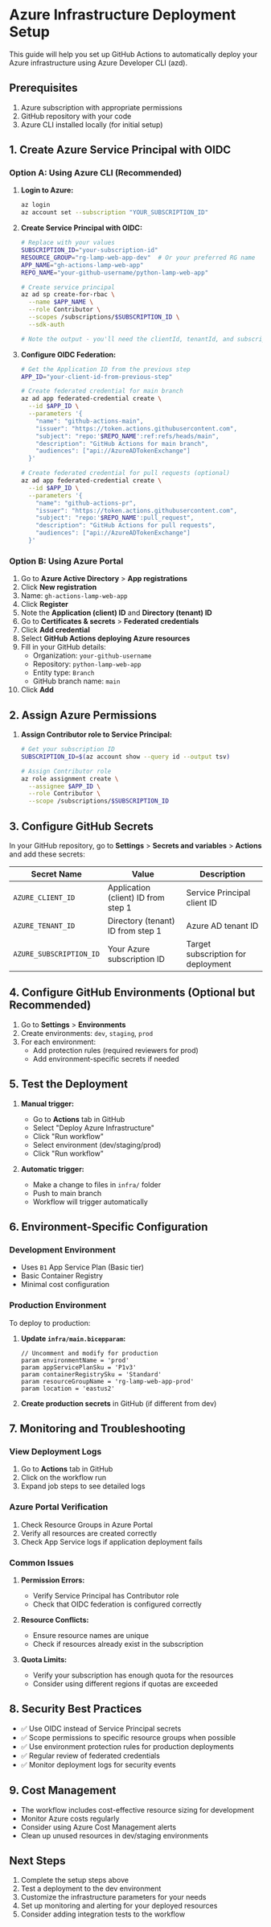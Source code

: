 # Azure Infrastructure Deployment Setup

This guide will help you set up GitHub Actions to automatically deploy your Azure infrastructure using Azure Developer CLI (azd).

## Prerequisites

1. Azure subscription with appropriate permissions
2. GitHub repository with your code
3. Azure CLI installed locally (for initial setup)

## 1. Create Azure Service Principal with OIDC

### Option A: Using Azure CLI (Recommended)

1. **Login to Azure:**

   ```bash
   az login
   az account set --subscription "YOUR_SUBSCRIPTION_ID"
   ```

2. **Create Service Principal with OIDC:**

   ```bash
   # Replace with your values
   SUBSCRIPTION_ID="your-subscription-id"
   RESOURCE_GROUP="rg-lamp-web-app-dev"  # Or your preferred RG name
   APP_NAME="gh-actions-lamp-web-app"
   REPO_NAME="your-github-username/python-lamp-web-app"

   # Create service principal
   az ad sp create-for-rbac \
     --name $APP_NAME \
     --role Contributor \
     --scopes /subscriptions/$SUBSCRIPTION_ID \
     --sdk-auth

   # Note the output - you'll need the clientId, tenantId, and subscriptionId
   ```

3. **Configure OIDC Federation:**

   ```bash
   # Get the Application ID from the previous step
   APP_ID="your-client-id-from-previous-step"

   # Create federated credential for main branch
   az ad app federated-credential create \
     --id $APP_ID \
     --parameters '{
       "name": "github-actions-main",
       "issuer": "https://token.actions.githubusercontent.com",
       "subject": "repo:'$REPO_NAME':ref:refs/heads/main",
       "description": "GitHub Actions for main branch",
       "audiences": ["api://AzureADTokenExchange"]
     }'

   # Create federated credential for pull requests (optional)
   az ad app federated-credential create \
     --id $APP_ID \
     --parameters '{
       "name": "github-actions-pr",
       "issuer": "https://token.actions.githubusercontent.com",
       "subject": "repo:'$REPO_NAME':pull_request",
       "description": "GitHub Actions for pull requests",
       "audiences": ["api://AzureADTokenExchange"]
     }'
   ```

### Option B: Using Azure Portal

1. Go to **Azure Active Directory** > **App registrations**
2. Click **New registration**
3. Name: `gh-actions-lamp-web-app`
4. Click **Register**
5. Note the **Application (client) ID** and **Directory (tenant) ID**
6. Go to **Certificates & secrets** > **Federated credentials**
7. Click **Add credential**
8. Select **GitHub Actions deploying Azure resources**
9. Fill in your GitHub details:
   - Organization: `your-github-username`
   - Repository: `python-lamp-web-app`
   - Entity type: `Branch`
   - GitHub branch name: `main`
10. Click **Add**

## 2. Assign Azure Permissions

1. **Assign Contributor role to Service Principal:**

   ```bash
   # Get your subscription ID
   SUBSCRIPTION_ID=$(az account show --query id --output tsv)

   # Assign Contributor role
   az role assignment create \
     --assignee $APP_ID \
     --role Contributor \
     --scope /subscriptions/$SUBSCRIPTION_ID
   ```

## 3. Configure GitHub Secrets

In your GitHub repository, go to **Settings** > **Secrets and variables** > **Actions** and add these secrets:

| Secret Name             | Value                               | Description                        |
| ----------------------- | ----------------------------------- | ---------------------------------- |
| `AZURE_CLIENT_ID`       | Application (client) ID from step 1 | Service Principal client ID        |
| `AZURE_TENANT_ID`       | Directory (tenant) ID from step 1   | Azure AD tenant ID                 |
| `AZURE_SUBSCRIPTION_ID` | Your Azure subscription ID          | Target subscription for deployment |

## 4. Configure GitHub Environments (Optional but Recommended)

1. Go to **Settings** > **Environments**
2. Create environments: `dev`, `staging`, `prod`
3. For each environment:
   - Add protection rules (required reviewers for prod)
   - Add environment-specific secrets if needed

## 5. Test the Deployment

1. **Manual trigger:**

   - Go to **Actions** tab in GitHub
   - Select "Deploy Azure Infrastructure"
   - Click "Run workflow"
   - Select environment (dev/staging/prod)
   - Click "Run workflow"

2. **Automatic trigger:**
   - Make a change to files in `infra/` folder
   - Push to main branch
   - Workflow will trigger automatically

## 6. Environment-Specific Configuration

### Development Environment

- Uses `B1` App Service Plan (Basic tier)
- Basic Container Registry
- Minimal cost configuration

### Production Environment

To deploy to production:

1. **Update `infra/main.bicepparam`:**

   ```bicep
   // Uncomment and modify for production
   param environmentName = 'prod'
   param appServicePlanSku = 'P1v3'
   param containerRegistrySku = 'Standard'
   param resourceGroupName = 'rg-lamp-web-app-prod'
   param location = 'eastus2'
   ```

2. **Create production secrets** in GitHub (if different from dev)

## 7. Monitoring and Troubleshooting

### View Deployment Logs

1. Go to **Actions** tab in GitHub
2. Click on the workflow run
3. Expand job steps to see detailed logs

### Azure Portal Verification

1. Check Resource Groups in Azure Portal
2. Verify all resources are created correctly
3. Check App Service logs if application deployment fails

### Common Issues

1. **Permission Errors:**

   - Verify Service Principal has Contributor role
   - Check that OIDC federation is configured correctly

2. **Resource Conflicts:**

   - Ensure resource names are unique
   - Check if resources already exist in the subscription

3. **Quota Limits:**
   - Verify your subscription has enough quota for the resources
   - Consider using different regions if quotas are exceeded

## 8. Security Best Practices

- ✅ Use OIDC instead of Service Principal secrets
- ✅ Scope permissions to specific resource groups when possible
- ✅ Use environment protection rules for production deployments
- ✅ Regular review of federated credentials
- ✅ Monitor deployment logs for security events

## 9. Cost Management

- The workflow includes cost-effective resource sizing for development
- Monitor Azure costs regularly
- Consider using Azure Cost Management alerts
- Clean up unused resources in dev/staging environments

## Next Steps

1. Complete the setup steps above
2. Test a deployment to the dev environment
3. Customize the infrastructure parameters for your needs
4. Set up monitoring and alerting for your deployed resources
5. Consider adding integration tests to the workflow
